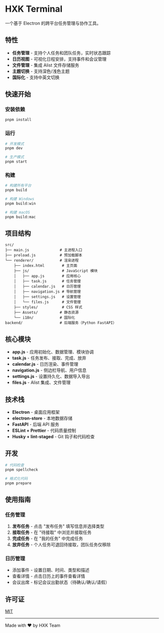 # HXK Terminal

一个基于 Electron 的跨平台任务管理与协作工具。

## 特性

- **任务管理** - 支持个人任务和团队任务，实时状态跟踪
- **日历视图** - 可视化日程安排，支持事件和会议管理
- **文件管理** - 集成 Alist 文件存储服务
- **主题切换** - 支持深色/浅色主题
- **国际化** - 支持中英文切换

## 快速开始

### 安装依赖

```bash
pnpm install
```

### 运行

```bash
# 开发模式
pnpm dev

# 生产模式
pnpm start
```

### 构建

```bash
# 构建所有平台
pnpm build

# 构建 Windows
pnpm build:win

# 构建 macOS
pnpm build:mac
```

## 项目结构

```
src/
├── main.js              # 主进程入口
├── preload.js           # 预加载脚本
└── renderer/            # 渲染进程
    ├── index.html        # 主页面
    ├── js/               # JavaScript 模块
    │   ├── app.js        # 应用核心
    │   ├── task.js       # 任务管理
    │   ├── calendar.js   # 日历管理
    │   ├── navigation.js # 导航管理
    │   ├── settings.js   # 设置管理
    │   └── files.js      # 文件管理
    ├── styles/           # CSS 样式
    ├── Assets/          # 静态资源
    └── i18n/            # 国际化
backend/                 # 后端服务（Python FastAPI）
```

## 核心模块

- **app.js** - 应用初始化、数据管理、模块协调
- **task.js** - 任务发布、接取、完成、放弃
- **calendar.js** - 日历渲染、事件管理
- **navigation.js** - 侧边栏导航、用户信息
- **settings.js** - 设置持久化、数据导入导出
- **files.js** - Alist 集成、文件管理

## 技术栈

- **Electron** - 桌面应用框架
- **electron-store** - 本地数据存储
- **FastAPI** - 后端 API 服务
- **ESLint + Prettier** - 代码质量控制
- **Husky + lint-staged** - Git 钩子和代码检查

## 开发

```bash
# 代码检查
pnpm spellcheck

# 格式化代码
pnpm prepare
```

## 使用指南

### 任务管理

1. **发布任务** - 点击 "发布任务" 填写信息并选择类型
2. **接取任务** - 在 "待接取" 中浏览并接取任务
3. **完成任务** - 在 "我的任务" 中完成任务
4. **放弃任务** - 个人任务可退回待接取，团队任务仅移除

### 日历管理

- 添加事件 - 设置日期、时间、类型和描述
- 查看详情 - 点击日历上的事件查看详情
- 会议出席 - 标记会议出勤状态（待确认/确认/请假）

## 许可证

[MIT](LICENSE)

---

Made with ❤️ by HXK Team
